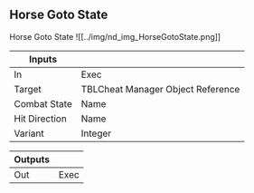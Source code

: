 ## Horse Goto State
Horse Goto State
![[../img/nd_img_HorseGotoState.png]]

|Inputs||
|--|--|
| In | Exec |
| Target | TBLCheat Manager Object Reference |
| Combat State | Name |
| Hit Direction | Name |
| Variant | Integer |

|Outputs||
|--|--|
| Out | Exec |
